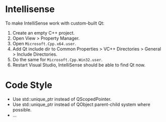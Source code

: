 Intellisense
=======

To make IntelliSense work with custom-built Qt:
1. Create an empty C++ project.
2. Open View > Property Manager.
3. Open `Microsoft.Cpp.x64.user`.
4. Add Qt include dir to Common Properties > VC++ Directories > General > Include Directories.
5. Do the same for `Microsoft.Cpp.Win32.user`.
6. Restart Visual Studio, IntelliSense should be able to find Qt now.


Code Style
==========

* Use std::unique_ptr instead of QScopedPointer.
* Use std::unique_ptr instead of QObject parent-child system where possible.
* ...

